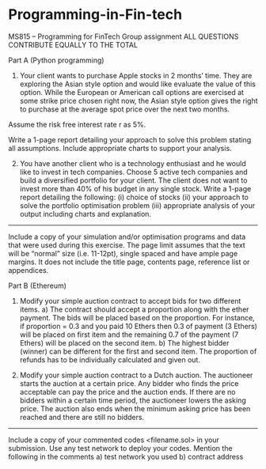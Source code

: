 # Programming-in-Fin-tech
MS815 – Programming for FinTech
Group assignment
ALL QUESTIONS CONTRIBUTE EQUALLY TO THE TOTAL


Part A (Python programming)
1)	Your client wants to purchase Apple stocks in 2 months’ time. They are exploring the Asian style option and would like evaluate the value of this option.  While the European or American call options are exercised at some strike price chosen right now, the Asian style option gives the right to purchase at the average spot price over the next two months.  

Assume the risk free interest rate r as 5%.

Write a 1-page report detailing your approach to solve this problem stating all assumptions. Include appropriate charts to support your analysis. 

2)	You have another client who is a technology enthusiast and he would like to invest in tech companies. Choose 5 active tech companies and build a diversified portfolio for your client. The client does not want to invest more than 40% of his budget in any single stock. Write a 1-page report detailing the following: (i) choice of stocks (ii) your approach to solve the portfolio optimisation problem (iii) appropriate analysis of your output including charts and explanation.

----------------
Include a copy of your simulation and/or optimisation programs and data that were used during this exercise. The page limit assumes that the text will be “normal” size (i.e. 11-12pt), single spaced and have ample page margins. It does not include the title page, contents page, reference list or appendices.  

Part B (Ethereum)

1)	Modify your simple auction contract to accept bids for two different items. 
a)	The contract should accept a proportion along with the ether payment. The bids will be placed based on the proportion. For instance, if proportion = 0.3 and you paid 10 Ethers then 0.3 of payment (3 Ethers) will be placed on first item and the remaining 0.7 of the payment (7 Ethers) will be placed on the second item.
b)	The highest bidder (winner) can be different for the first and second item. The proportion of refunds has to be individually calculated and given out. 

2)	Modify your simple auction contract to a Dutch auction. The auctioneer starts the auction at a certain price. Any bidder who finds the price acceptable can pay the price and the auction ends. If there are no bidders within a certain time period, the auctioneer lowers the asking price. The auction also ends when the minimum asking price has been reached and there are still no bidders.


----------------
Include a copy of your commented codes <filename.sol> in your submission. Use any test network to deploy your codes. Mention the following in the comments a) test network you used b) contract address

